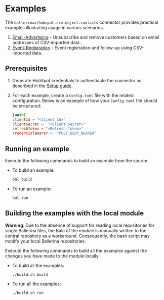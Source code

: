 # Examples

The `ballerinax/hubspot.crm.object.contacts` connector provides practical examples illustrating usage in various scenarios.

1. [Email-Advertising](./Email-Advertising/) - Unsubscribe and remove customers based on email addresses of CSV-imported data..
2. [Event-Registration](./Event-Registration/) - Event registration and follow-up using CSV-imported data.

## Prerequisites

1. Generate HubSpot credentials to authenticate the connector as described in the [Setup guide](https://central.ballerina.io/ballerinax/twitter/latest#setup-guide).

2. For each example, create a `Config.toml` file with the related configuration. Below is an example of how your `Config.toml` file should be structured:

    ```toml
    [auth]
    clientId = "<Client Id>"
    clientSecret =  "<Client Secret>"
    refreshToken = "<Refresh Token>"
    credentialBearer =  "POST_BODY_BEARER"
    ```


## Running an example

Execute the following commands to build an example from the source:

* To build an example:

    ```bash
    bal build
    ```

* To run an example:

    ```bash
    bal run
    ```

## Building the examples with the local module

**Warning**: Due to the absence of support for reading local repositories for single Ballerina files, the Bala of the module is manually written to the central repository as a workaround. Consequently, the bash script may modify your local Ballerina repositories.

Execute the following commands to build all the examples against the changes you have made to the module locally:

* To build all the examples:

    ```bash
    ./build.sh build
    ```

* To run all the examples:

    ```bash
    ./build.sh run
    ```
